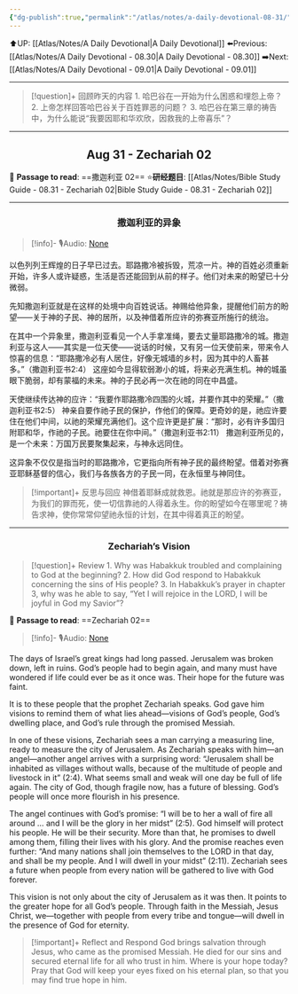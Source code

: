 ```yaml
---
{"dg-publish":true,"permalink":"/atlas/notes/a-daily-devotional-08-31/"}
---
```


 ⬆️UP: [[Atlas/Notes/A Daily Devotional\|A Daily Devotional]]
⬅️Previous: [[Atlas/Notes/A Daily Devotional - 08.30\|A Daily Devotional - 08.30]]
➡️Next: [[Atlas/Notes/A Daily Devotional - 09.01\|A Daily Devotional - 09.01]]

---

> [!question]+ 回顾昨天的内容
> 1.⁠ ⁠哈巴谷在一开始为什么困惑和埋怨上帝？
2.⁠ ⁠上帝怎样回答哈巴谷关于百姓罪恶的问题？
3.⁠ ⁠哈巴谷在第三章的祷告中，为什么能说“我要因耶和华欢欣，因救我的上帝喜乐”？


---
## <center>Aug 31 - Zechariah 02</center>

📖 **Passage to read**: ==撒迦利亚 02==
⭐**研经题目**: [[Atlas/Notes/Bible Study Guide - 08.31 - Zechariah 02\|Bible Study Guide - 08.31 - Zechariah 02]]

---
### <center>撒迦利亚的异象</center>

> [!info]- 🎙️Audio: [None]()


以色列列王辉煌的日子早已过去。耶路撒冷被拆毁，荒凉一片。神的百姓必须重新开始，许多人或许疑惑，生活是否还能回到从前的样子。他们对未来的盼望已十分微弱。

先知撒迦利亚就是在这样的处境中向百姓说话。神赐给他异象，提醒他们前方的盼望——关于神的子民、神的居所，以及神借着所应许的弥赛亚所施行的统治。

在其中一个异象里，撒迦利亚看见一个人手拿准绳，要去丈量耶路撒冷的城。撒迦利亚与这人——其实是一位天使——说话的时候，又有另一位天使前来，带来令人惊喜的信息：“耶路撒冷必有人居住，好像无城墙的乡村，因为其中的人畜甚多。”（撒迦利亚书2:4） 这座如今显得软弱渺小的城，将来必充满生机。神的城虽眼下脆弱，却有蒙福的未来。神的子民必再一次在祂的同在中昌盛。

天使继续传达神的应许：“我要作耶路撒冷四围的火城，并要作其中的荣耀。”（撒迦利亚书2:5） 神亲自要作祂子民的保护，作他们的保障。更奇妙的是，祂应许要住在他们中间，以祂的荣耀充满他们。这个应许更是扩展：“那时，必有许多国归附耶和华，作祂的子民。祂要住在你中间。”（撒迦利亚书2:11） 撒迦利亚所见的，是一个未来：万国万民要聚集起来，与神永远同住。

这异象不仅仅是指当时的耶路撒冷，它更指向所有神子民的最终盼望。借着对弥赛亚耶稣基督的信心，我们与各族各方的子民一同，在永恒里与神同住。

> [!important]+ 反思与回应
神借着耶稣成就救恩。祂就是那应许的弥赛亚，为我们的罪而死，使一切信靠祂的人得着永生。你的盼望如今在哪里呢？祷告求神，使你常常仰望祂永恒的计划，在其中得着真正的盼望。



---
### <center>Zechariah’s Vision</center>

> [!question]+ Review
> 1.⁠ ⁠Why was Habakkuk troubled and complaining to God at the beginning?
2.⁠ ⁠How did God respond to Habakkuk concerning the sins of His people?
3.⁠ ⁠In Habakkuk’s prayer in chapter 3, why was he able to say, “Yet I will rejoice in the LORD, I will be joyful in God my Savior”?

📖 **Passage to read**: ==Zechariah 02==

> [!info]- 🎙️Audio: [None]()  


The days of Israel’s great kings had long passed. Jerusalem was broken down, left in ruins. God’s people had to begin again, and many must have wondered if life could ever be as it once was. Their hope for the future was faint.

It is to these people that the prophet Zechariah speaks. God gave him visions to remind them of what lies ahead—visions of God’s people, God’s dwelling place, and God’s rule through the promised Messiah.

In one of these visions, Zechariah sees a man carrying a measuring line, ready to measure the city of Jerusalem. As Zechariah speaks with him—an angel—another angel arrives with a surprising word: “Jerusalem shall be inhabited as villages without walls, because of the multitude of people and livestock in it” (2:4). What seems small and weak will one day be full of life again. The city of God, though fragile now, has a future of blessing. God’s people will once more flourish in his presence.

The angel continues with God’s promise: “I will be to her a wall of fire all around … and I will be the glory in her midst” (2:5). God himself will protect his people. He will be their security. More than that, he promises to dwell among them, filling their lives with his glory. And the promise reaches even further: “And many nations shall join themselves to the LORD in that day, and shall be my people. And I will dwell in your midst” (2:11). Zechariah sees a future when people from every nation will be gathered to live with God forever.

This vision is not only about the city of Jerusalem as it was then. It points to the greater hope for all God’s people. Through faith in the Messiah, Jesus Christ, we—together with people from every tribe and tongue—will dwell in the presence of God for eternity.

> [!important]+ Reflect and Respond
God brings salvation through Jesus, who came as the promised Messiah. He died for our sins and secured eternal life for all who trust in him. Where is your hope today? Pray that God will keep your eyes fixed on his eternal plan, so that you may find true hope in him.
